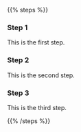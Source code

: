 {{% steps %}}

### Step 1

This is the first step.

### Step 2

This is the second step.

### Step 3

This is the third step.

{{% /steps %}}